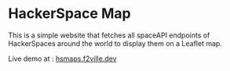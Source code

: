 # HackerSpace Map

This is a simple website that fetches all spaceAPI endpoints of HackerSpaces around the world to display them on a Leaflet map.

Live demo at : [hsmaps.f2ville.dev](https://hsmaps.f2ville.dev)